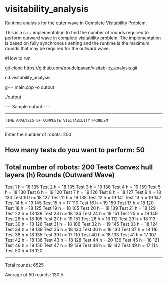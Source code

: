 # visitability_analysis
Runtime analysis for the outer wave in Complete Visitability Problem.


This is a c++ implementation to find the number of rounds required to perform outward wave in complete visitability problem.
The implementation is based on fully synchronous setting and the runtime is the maximum rounds that may be required for the outward wave.


#How to run


git clone https://github.com/poudelpavan/visitability_analysis.git

cd visitability_analysis

g++ main.cpp -o output

./output

--- Sample output --- 

----------------------------------------------------------------------

	TIME ANALYSIS OF COMPLETE VISITABILITY PROBLEM 

----------------------------------------------------------------------

Enter the number of robots: 200

How many tests do you want to perform: 50
----------------------------------------------------------------------

Total number of robots: 200
Tests 		Convex hull layers (h)		Rounds (Outward Wave)
----------------------------------------------------------------------
Test 1			 h = 18				135
Test 2			 h = 18				135
Test 3			 h = 19				138
Test 4			 h = 19				159
Test 5			 h = 18				130
Test 6			 h = 19				120
Test 7			 h = 19				126
Test 8			 h = 18				127
Test 9			 h = 18				130
Test 10			 h = 18				127
Test 11			 h = 19				138
Test 12			 h = 19				141
Test 13			 h = 19				147
Test 14			 h = 19				145
Test 15			 h = 17				110
Test 16			 h = 19				159
Test 17			 h = 18				120
Test 18			 h = 18				125
Test 19			 h = 18				105
Test 20			 h = 18				139
Test 21			 h = 18				129
Test 22			 h = 18				138
Test 23			 h = 18				134
Test 24			 h = 19				151
Test 25			 h = 19				149
Test 26			 h = 18				105
Test 27			 h = 19				151
Test 28			 h = 18				112
Test 29			 h = 18				113
Test 30			 h = 18				126
Test 31			 h = 18				106
Test 32			 h = 19				145
Test 33			 h = 18				124
Test 34			 h = 19				139
Test 35			 h = 18				130
Test 36			 h = 18				130
Test 37			 h = 18				116
Test 38			 h = 18				135
Test 39			 h = 17				110
Test 40			 h = 18				133
Test 41			 h = 17				107
Test 42			 h = 18				136
Test 43			 h = 18				128
Test 44			 h = 20				136
Test 45			 h = 18				121
Test 46			 h = 19				150
Test 47			 h = 19				139
Test 48			 h = 19				142
Test 49			 h = 17				114
Test 50			 h = 18				120

----------------------------------------------------------------------
Total rounds: 						6525

Average of 50 rounds: 					130.5

